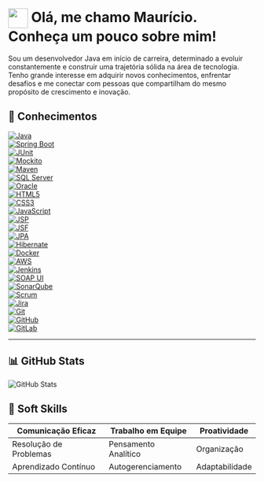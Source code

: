 <h1>
    <a href="https://www.dio.me/">
     <img align="center" width="40px" src="https://hermes.digitalinnovation.one/assets/diome/logo-minimized.png"></a>
    <span> Olá, me chamo Maurício. Conheça um pouco sobre mim!</span>
</h1>

Sou um desenvolvedor Java em início de carreira, determinado a evoluir constantemente e construir uma trajetória sólida na área de tecnologia. Tenho grande interesse em adquirir novos conhecimentos, enfrentar desafios e me conectar com pessoas que compartilham do mesmo propósito de crescimento e inovação.


## 🧠 Conhecimentos

[![Java](https://img.shields.io/badge/Java-000?style=for-the-badge&logo=java&logoColor=red)](https://www.oracle.com/java/)  
[![Spring Boot](https://img.shields.io/badge/Spring_Boot-000?style=for-the-badge&logo=springboot&logoColor=6DB33F)](https://spring.io/projects/spring-boot)  
[![JUnit](https://img.shields.io/badge/JUnit-000?style=for-the-badge&logo=java&logoColor=green)](https://junit.org/junit5/)  
[![Mockito](https://img.shields.io/badge/Mockito-000?style=for-the-badge&logo=java&logoColor=green)](https://site.mockito.org/)  
[![Maven](https://img.shields.io/badge/Maven-000?style=for-the-badge&logo=apachemaven&logoColor=C71A36)](https://maven.apache.org/)  
[![SQL Server](https://img.shields.io/badge/SQL_Server-000?style=for-the-badge&logo=microsoftsqlserver&logoColor=CC2927)](https://learn.microsoft.com/sql/)  
[![Oracle](https://img.shields.io/badge/Oracle_DB-000?style=for-the-badge&logo=oracle&logoColor=F80000)](https://www.oracle.com/database/)  
[![HTML5](https://img.shields.io/badge/HTML5-000?style=for-the-badge&logo=html5&logoColor=E34F26)](https://developer.mozilla.org/docs/Web/HTML)  
[![CSS3](https://img.shields.io/badge/CSS3-000?style=for-the-badge&logo=css3&logoColor=1572B6)](https://developer.mozilla.org/docs/Web/CSS)  
[![JavaScript](https://img.shields.io/badge/JavaScript-000?style=for-the-badge&logo=javascript&logoColor=F7DF1E)](https://developer.mozilla.org/docs/Web/JavaScript)  
[![JSP](https://img.shields.io/badge/JSP-000?style=for-the-badge&logo=java&logoColor=white)](https://docs.oracle.com/javaee/5/tutorial/doc/bnakc.html)  
[![JSF](https://img.shields.io/badge/JSF-000?style=for-the-badge&logo=java&logoColor=white)](https://www.oracle.com/java/technologies/jsf.html)  
[![JPA](https://img.shields.io/badge/JPA-000?style=for-the-badge&logo=hibernate&logoColor=59666C)](https://jakarta.ee/specifications/persistence/)  
[![Hibernate](https://img.shields.io/badge/Hibernate-000?style=for-the-badge&logo=hibernate&logoColor=59666C)](https://hibernate.org/)  
[![Docker](https://img.shields.io/badge/Docker-000?style=for-the-badge&logo=docker&logoColor=2496ED)](https://www.docker.com/)  
[![AWS](https://img.shields.io/badge/AWS-000?style=for-the-badge&logo=amazonaws&logoColor=FF9900)](https://aws.amazon.com/)  
[![Jenkins](https://img.shields.io/badge/Jenkins-000?style=for-the-badge&logo=jenkins&logoColor=D24939)](https://www.jenkins.io/)  
[![SOAP UI](https://img.shields.io/badge/SOAP_UI-000?style=for-the-badge&logo=soap&logoColor=white)](https://www.soapui.org/)  
[![SonarQube](https://img.shields.io/badge/SonarQube-000?style=for-the-badge&logo=sonarqube&logoColor=4E9BCD)](https://www.sonarsource.com/products/sonarqube/)  
[![Scrum](https://img.shields.io/badge/Scrum-000?style=for-the-badge&logo=scrumalliance&logoColor=white)](https://www.scrum.org/resources/what-is-scrum)  
[![Jira](https://img.shields.io/badge/Jira-000?style=for-the-badge&logo=jira&logoColor=0052CC)](https://www.atlassian.com/software/jira)  
[![Git](https://img.shields.io/badge/Git-000?style=for-the-badge&logo=git&logoColor=E94D5F)](https://git-scm.com/)  
[![GitHub](https://img.shields.io/badge/GitHub-000?style=for-the-badge&logo=github&logoColor=30A3DC)](https://github.com/)  
[![GitLab](https://img.shields.io/badge/GitLab-000?style=for-the-badge&logo=gitlab&logoColor=FC6D26)](https://about.gitlab.com/)
 
---

## 📊 GitHub Stats

![GitHub Stats](https://github-readme-stats.vercel.app/api?username=mauricioocosta&theme=transparent&bg_color=000000&border_color=FFFFFF&show_icons=true&icon_color=FFD700&title_color=00FFFF&text_color=FFFFFF)

## 🧠 Soft Skills

| Comunicação Eficaz | Trabalho em Equipe | Proatividade |
|--------------------|--------------------|--------------|
| Resolução de Problemas | Pensamento Analítico | Organização |
| Aprendizado Contínuo | Autogerenciamento | Adaptabilidade |
